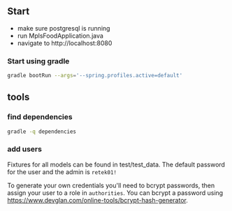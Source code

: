 ## Start
* make sure postgresql is running
* run MplsFoodApplication.java
* navigate to http://localhost:8080

### Start using gradle
```bash
gradle bootRun --args='--spring.profiles.active=default'
```

## tools
### find dependencies
```bash
gradle -q dependencies
```
### add users
Fixtures for all models can be found in test/test_data. The default password for the user and the admin is `retek01!`

To generate your own credentials you'll need to bcrypt passwords, then assign your user to a role in `authorities`. You can bcrypt a password using https://www.devglan.com/online-tools/bcrypt-hash-generator.
